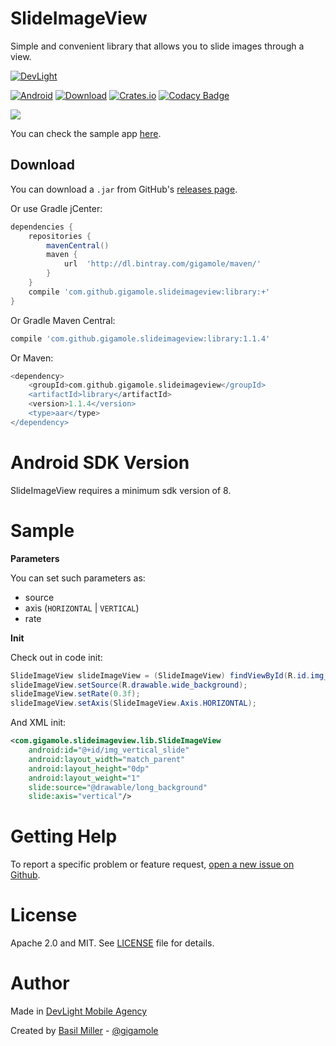 SlideImageView
==============

Simple and convenient library that allows you to slide images through a view.

[![DevLight](https://lh4.googleusercontent.com/-9btnRFp_eVo/V5cfwZsBpMI/AAAAAAAAC4E/s4NGoezKhpAVdVofAoez1QWpzK5Na8_cQCL0B/w147-h20-no/devlight-badge.png)](http://devlight.com.ua)

[![Android](https://img.shields.io/badge/platform-android-brightgreen.svg?style=flat&label=Platform)](https://github.com/DevLight-Mobile-Agency)
[![Download](https://api.bintray.com/packages/gigamole/maven/slideimageview/images/download.svg)](https://bintray.com/gigamole/maven/slideimageview/_latestVersion)
[![Crates.io](https://img.shields.io/crates/l/rustc-serialize.svg?maxAge=2592000&label=License)](https://github.com/DevLight-Mobile-Agency/SlideImageView/blob/master/LICENSE.txt)
[![Codacy Badge](https://api.codacy.com/project/badge/Grade/0b467adb674e42a088ef2802901979be)](https://www.codacy.com/app/gigamole53/SlideImageView?utm_source=github.com&amp;utm_medium=referral&amp;utm_content=DevLight-Mobile-Agency/SlideImageView&amp;utm_campaign=Badge_Grade)

![](https://lh5.googleusercontent.com/-2BiBFz-OW_s/VU_EPv33XMI/AAAAAAAAAcc/nGie_kBoZQ8/w244-h368-no/siv.gif)

You can check the sample app [here](https://github.com/DevLight-Mobile-Agency/SlideImageView/tree/master/app).

Download
------------

You can download a `.jar` from GitHub's [releases page](https://github.com/DevLight-Mobile-Agency/SlideImageView/releases).

Or use Gradle jCenter:
```groovy
dependencies {
    repositories {
        mavenCentral()
        maven {
            url  'http://dl.bintray.com/gigamole/maven/'
        }
    }
    compile 'com.github.gigamole.slideimageview:library:+'
}
```

Or Gradle Maven Central:

```groovy
compile 'com.github.gigamole.slideimageview:library:1.1.4'
```

Or Maven:

```groovy
<dependency>
    <groupId>com.github.gigamole.slideimageview</groupId>
    <artifactId>library</artifactId>
    <version>1.1.4</version>
    <type>aar</type>
</dependency>
```

Android SDK Version
=========
SlideImageView requires a minimum sdk version of 8.

Sample
========

<b>Parameters</b>

You can set such parameters as:

 - source
 - axis (`HORIZONTAL` | `VERTICAL`)
 - rate

<b>Init</b>

Check out in code init:

```java
SlideImageView slideImageView = (SlideImageView) findViewById(R.id.img_horizontal_slide);
slideImageView.setSource(R.drawable.wide_background);
slideImageView.setRate(0.3f);
slideImageView.setAxis(SlideImageView.Axis.HORIZONTAL);
```

And XML init:

```xml
<com.gigamole.slideimageview.lib.SlideImageView
    android:id="@+id/img_vertical_slide"
    android:layout_width="match_parent"
    android:layout_height="0dp"
    android:layout_weight="1"
    slide:source="@drawable/long_background"
    slide:axis="vertical"/>
```

Getting Help
======

To report a specific problem or feature request, [open a new issue on Github](https://github.com/DevLight-Mobile-Agency/SlideImageView/issues/new).

License
======
Apache 2.0 and MIT. See [LICENSE](https://github.com/DevLight-Mobile-Agency/SlideImageView/blob/master/LICENSE.txt) file for details.

Author
=======

Made in [DevLight Mobile Agency](https://github.com/DevLight-Mobile-Agency)

Created by [Basil Miller](https://github.com/GIGAMOLE) - [@gigamole](mailto:gigamole53@gmail.com)